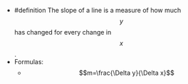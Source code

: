 - #definition The slope of a line is a measure of how much $$y$$ has changed for every change in $$x$$.
- Formulas:
	- $$m=\frac{\Delta y}{\Delta x}$$